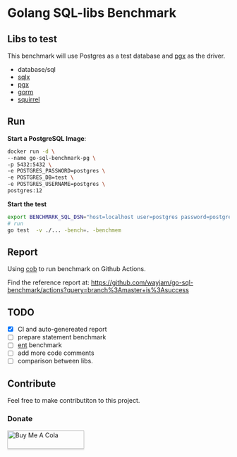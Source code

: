 # Golang SQL-libs Benchmark

## Libs to test

This benchmark will use Postgres as a test database and [pgx](https://github.com/jackc/pgx) as the driver.

-	database/sql
-	[sqlx](https://github.com/jmoiron/sqlx)
-	[pgx](https://github.com/jackc/pgx)
-	[gorm](https://github.com/go-gorm/gorm)
-	[squirrel](https://github.com/Masterminds/squirrel)

## Run

**Start a PostgreSQL Image**:

```sh
docker run -d \
--name go-sql-benchmark-pg \
-p 5432:5432 \
-e POSTGRES_PASSWORD=postgres \
-e POSTGRES_DB=test \
-e POSTGRES_USERNAME=postgres \
postgres:12
```

**Start the test**

```sh
export BENCHMARK_SQL_DSN="host=localhost user=postgres password=postgres dbname=test sslmode=disable"
# run
go test  -v ./... -bench=. -benchmem
```

## Report

Using [cob](https://github.com/knqyf263/cob) to run benchmark on Github Actions.

Find the reference report at: <https://github.com/wayjam/go-sql-benchmark/actions?query=branch%3Amaster+is%3Asuccess>

## TODO

- [x] CI and auto-genereated report
- [ ] prepare statement benchmark
- [ ] [ent](https://github.com/facebook/ent) benchmark
- [ ] add more code comments
- [ ] comparison between libs.

## Contribute

Feel free to make contributiton to this project.

### Donate

<a href="https://www.buymeacoffee.com/wayjam" target="_blank"><img src="https://www.buymeacoffee.com/assets/img/custom_images/orange_img.png" alt="Buy Me A Cola" style="height: 41px !important;width: 174px !important;box-shadow: 0px 3px 2px 0px rgba(190, 190, 190, 0.5) !important;-webkit-box-shadow: 0px 3px 2px 0px rgba(190, 190, 190, 0.5) !important;" ></a>
